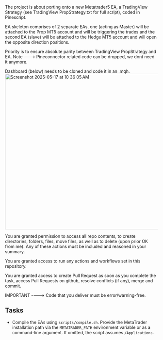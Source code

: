 The project is about porting onto a new Metatrader5 EA, a TradingView Strategy (see TradingView PropStrategy.txt for full script), coded in Pinescript.

EA skeleton comprises of 2 separate EAs, one (acting as Master) will be attached to the Prop MT5 account and will be triggering the trades and the second EA (slave) will be attached to the Hedge MT5 account and will open the opposite direction positions. 

Priority is to ensure absolute parity between TradingView PropStrategy and EA. Note ---> Pineconnector related code can be dropped, we dont need it anymore. 

Dashboard (below) needs to be cloned and code it in an .mqh. <img width="513" alt="Screenshot 2025-05-17 at 10 36 05 AM" src="https://github.com/user-attachments/assets/f9df3bb5-1849-4f24-b89a-5b969fcc9f1a" />

You are granted permission to access all repo contents, to create directories, folders, files, move files, as well as to delete (upon prior OK from me). Any of these actions must be included and reasoned in your summary.

You are granted access to run any actions and workflows set in this repository.

You are granted access to create Pull Request as soon as you complete the task, access Pull Requests on github, resolve conflicts (if any), merge and commit.

IMPORTANT ----> Code that you deliver must be error/warning-free.

## Tasks


- Compile the EAs using `scripts/compile.sh`. Provide the MetaTrader installation path via the `METATRADER_PATH` environment variable or as a command-line argument. If omitted, the script assumes `/Applications`.
